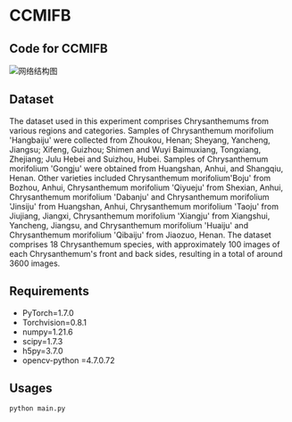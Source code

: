 CCMIFB
====  
Code for CCMIFB
-------
![网络结构图](https://github.com/dart-into/CCMIFB/assets/152592886/dfb80e58-beb0-4eba-ae35-39d9dd923b6b)

Dataset
-------

The dataset used in this experiment comprises Chrysanthemums from various regions and categories. Samples of Chrysanthemum morifolium 'Hangbaiju' were collected from Zhoukou, Henan; Sheyang, Yancheng, Jiangsu; Xifeng, Guizhou; Shimen and Wuyi Baimuxiang, Tongxiang, Zhejiang; Julu Hebei and Suizhou, Hubei. Samples of Chrysanthemum morifolium 'Gongju' were obtained from Huangshan, Anhui, and Shangqiu, Henan. Other varieties included Chrysanthemum morifolium'Boju' from Bozhou, Anhui, Chrysanthemum morifolium 'Qiyueju' from Shexian, Anhui, Chrysanthemum morifolium 'Dabanju' and Chrysanthemum morifolium 'Jinsiju' from Huangshan, Anhui, Chrysanthemum morifolium 'Taoju' from Jiujiang, Jiangxi, Chrysanthemum morifolium 'Xiangju' from Xiangshui, Yancheng, Jiangsu, and Chrysanthemum morifolium 'Huaiju' and Chrysanthemum morifolium 'Qibaiju' from Jiaozuo, Henan. The dataset comprises 18 Chrysanthemum species, with approximately 100 images of each Chrysanthemum's front and back sides, resulting in a total of around 3600 images.

Requirements
-------
* PyTorch=1.7.0
* Torchvision=0.8.1
* numpy=1.21.6
* scipy=1.7.3
* h5py=3.7.0
* opencv-python =4.7.0.72 

Usages
-------
```python
python main.py
